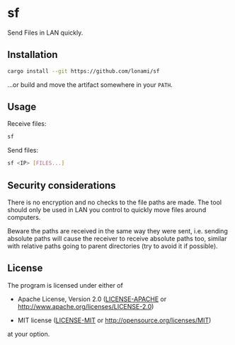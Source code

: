# sf

Send Files in LAN quickly.

## Installation

```sh
cargo install --git https://github.com/lonami/sf
```

…or build and move the artifact somewhere in your `PATH`.

## Usage

Receive files:

```sh
sf
```

Send files:

```sh
sf <IP> [FILES...]
```

## Security considerations

There is no encryption and no checks to the file paths are made. The tool should only be used in LAN you control to quickly move files around computers.

Beware the paths are received in the same way they were sent, i.e. sending absolute paths will cause the receiver to receive absolute paths too, similar with relative paths going to parent directories (try to avoid it if possible).

## License

The program is licensed under either of

* Apache License, Version 2.0 ([LICENSE-APACHE] or
  http://www.apache.org/licenses/LICENSE-2.0)

* MIT license ([LICENSE-MIT] or http://opensource.org/licenses/MIT)

at your option.

[LICENSE-APACHE]: https://github.com/Lonami/sf/blob/master/LICENSE-APACHE
[LICENSE-MIT]: https://github.com/Lonami/sf/blob/master/LICENSE-MIT
